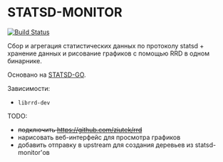 STATSD-MONITOR
==============

[![Build Status](https://secure.travis-ci.org/Babazka/statsd-monitor.png)](http://travis-ci.org/Babazka/statsd-monitor)

Сбор и агрегация статистических данных по протоколу statsd + хранение данных и рисование графиков с помощью RRD в одном бинарнике.

Основано на [STATSD-GO](https://github.com/jbuchbinder/).

Зависимости:
 * `librrd-dev`

TODO:

 * <del>подключить https://github.com/ziutek/rrd</del>
 * нарисовать веб-интерфейс для просмотра графиков
 * добавить отправку в upstream для создания деревьев из statsd-monitor'ов

